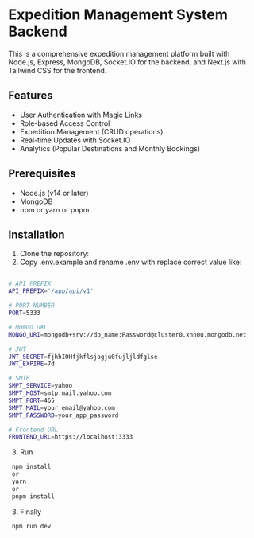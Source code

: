 # Expedition Management System Backend

This is a comprehensive expedition management platform built with Node.js, Express, MongoDB, Socket.IO for the backend, and Next.js with Tailwind CSS for the frontend.

## Features

- User Authentication with Magic Links
- Role-based Access Control
- Expedition Management (CRUD operations)
- Real-time Updates with Socket.IO
- Analytics (Popular Destinations and Monthly Bookings)

## Prerequisites

- Node.js (v14 or later)
- MongoDB
- npm or yarn or pnpm

## Installation

1. Clone the repository:
2. Copy .env.example and rename .env with replace correct value like:

```bash

# API PREFIX
API_PREFIX='/app/api/v1'

# PORT NUMBER
PORT=5333

# MONGO URL
MONGO_URI=mongodb+srv://db_name:Password@cluster0.xnn0u.mongodb.net

# JWT
JWT_SECRET=fjhhIOHfjkflsjagju0fujljldfglse
JWT_EXPIRE=7d

# SMTP
SMPT_SERVICE=yahoo
SMPT_HOST=smtp.mail.yahoo.com
SMPT_PORT=465
SMPT_MAIL=your_email@yahoo.com
SMPT_PASSWORD=your_app_password

# Frontend URL
FRONTEND_URL=https://localhost:3333

```

3. Run

```bash
 npm install
 or
 yarn
 or
 pnpm install
```

3. Finally

```bash
 npm run dev
```

